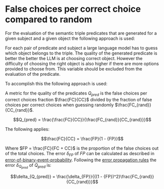 # False choices per correct choice compared to random

For the evaluation of the semantic triple predicates that are generated for a given subject and a given object the following approach is used:

For each pair of predicate and subject a large language model has to guess which object belongs to the triple. The quality of the generated predicate is better the better the LLM is at choosing correct object. However the difficulty of choosing the right object is also higher if there are more options provided to choose from. This variable should be excluded from the evaluation of the predicate.

To accomplish this the following approach is used:

A metric for the quality of the predicates $Q_{pred}$ is the false choices per correct choices fraction $\frac{FC}{CC}$ divided by the fraction of false choices per correct choices when guessing randomly $\frac{FC_{rand}}{CC_{rand}}$. 

$$Q_{pred} = \frac{\frac{FC}{CC}}{\frac{FC_{rand}}{CC_{rand}}}$$

The following applies:

$$\frac{FC}{CC} = \frac{FP}{1 - {FP}}$$

Where  $FP =  \frac{FC}{FC + CC}$ is the proportion of the false choices out of the total choices. The error $\delta_{FP}$ of $FP$ can be calculated as described in [error-of-binary-event-probability](error-of-binary-event-probability.md). Following the [error propagation rules](multiple-variable-function-error-propagation.md) the error $\delta_{Q_{pred}}$ of  $Q_{pred}$ is:

$$\delta_{Q_{pred}} = \frac{\delta_{FP}}{{(1 - {FP})^2}\frac{FC_{rand}}{CC_{rand}}}$$
